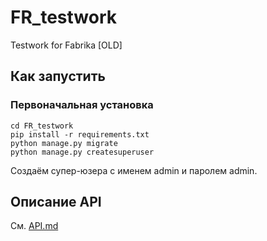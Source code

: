 # FR_testwork
Testwork for Fabrika [OLD]

## Как запустить
### Первоначальная установка 
```
cd FR_testwork
pip install -r requirements.txt
python manage.py migrate
python manage.py createsuperuser
```
Создаём супер-юзера с именем admin и паролем admin.


## Описание API

См. [API.md](API.md)
